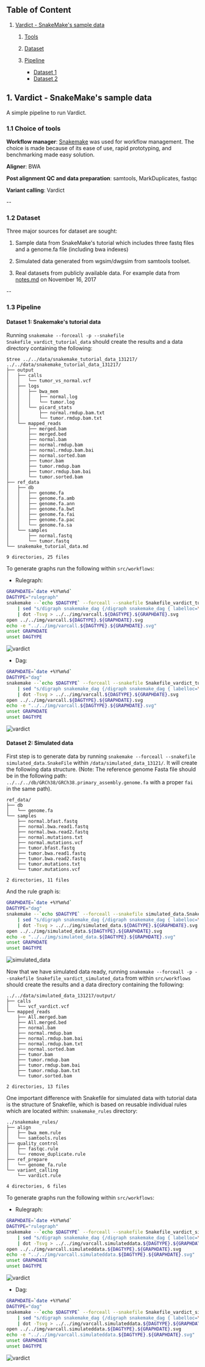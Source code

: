 ## Table of Content

1. [Vardict - SnakeMake's sample data](#1.Vardict)
	1. [Tools](#1.1.tools)

	2. [Dataset](#1.2.dataset)

	3. [Pipeline](#1.3.pipeline)
		* [Dataset 1](#1.3.1.SnakemakeData)
		* [Dataset 2](#1.3.2.SimulatedData)

## 1. Vardict - SnakeMake's sample data <a name="1.Vardict"></a>

A simple pipeline to run Vardict.

### 1.1 Choice of tools <a name="1.1.Tools"></a>

**Workflow manager**: [Snakemake](http://snakemake.readthedocs.io/en/stable/index.html) was used for workflow management. The choice is made because of its ease of use, rapid prototyping, and benchmarking made easy solution.

**Aligner**: BWA

**Post alignment QC and data preparation**: samtools, MarkDuplicates, fastqc

**Variant calling**: Vardict

--
### 1.2 Dataset <a name="1.2.dataset"></a>

Three major sources for dataset are sought:

1. Sample data from SnakeMake's tutorial which includes three fastq files and a genome.fa file (including bwa indexes)

2. Simulated data generated from wgsim/dwgsim from samtools toolset.

3. Real datasets from publicly available data. For example data from [notes.md](../../../notes/2017_November.md) on November 16, 2017

--
### 1.3 Pipeline <a name="1.3.pipeline"></a>

#### Dataset 1: Snakemake's tutorial data <a name="1.3.1.SnakemakeData"></a>

Running ```snakemake --forceall -p --snakefile Snakefile_vardict_tutorial_data``` should create the results and a data directory containing the following:

```
$tree ../../data/snakemake_tutorial_data_131217/
../../data/snakemake_tutorial_data_131217/
├── output
│   ├── calls
│   │   └── tumor_vs_normal.vcf
│   ├── logs
│   │   ├── bwa_mem
│   │   │   ├── normal.log
│   │   │   └── tumor.log
│   │   └── picard_stats
│   │       ├── normal.rmdup.bam.txt
│   │       └── tumor.rmdup.bam.txt
│   └── mapped_reads
│       ├── merged.bam
│       ├── merged.bed
│       ├── normal.bam
│       ├── normal.rmdup.bam
│       ├── normal.rmdup.bam.bai
│       ├── normal.sorted.bam
│       ├── tumor.bam
│       ├── tumor.rmdup.bam
│       ├── tumor.rmdup.bam.bai
│       └── tumor.sorted.bam
├── ref_data
│   ├── db
│   │   ├── genome.fa
│   │   ├── genome.fa.amb
│   │   ├── genome.fa.ann
│   │   ├── genome.fa.bwt
│   │   ├── genome.fa.fai
│   │   ├── genome.fa.pac
│   │   └── genome.fa.sa
│   └── samples
│       ├── normal.fastq
│       └── tumor.fastq
└── snakemake_tutorial_data.md

9 directories, 25 files
```

To generate graphs run the following within ```src/workflows```:

* Rulegraph:

```bash
GRAPHDATE=`date +%Y%m%d`
DAGTYPE="rulegraph"
snakemake --`echo $DAGTYPE` --forceall --snakefile Snakefile_vardict_tutorial_data \
	| sed "s/digraph snakemake_dag {/digraph snakemake_dag { labelloc=\"t\"\; label=\"${GRAPHDATE} ${DAGTYPE} for variant calling\"\;/g" \
	| dot -Tsvg > ../../img/varcall.${DAGTYPE}.${GRAPHDATE}.svg
open ../../img/varcall.${DAGTYPE}.${GRAPHDATE}.svg
echo -e "../../img/varcall.${DAGTYPE}.${GRAPHDATE}.svg"
unset GRAPHDATE
unset DAGTYPE
``` 
![vardict](../img/varcall.rulegraph.20171213.svg)

* Dag:

```bash
GRAPHDATE=`date +%Y%m%d`
DAGTYPE="dag"
snakemake --`echo $DAGTYPE` --forceall --snakefile Snakefile_vardict_tutorial_data \
	| sed "s/digraph snakemake_dag {/digraph snakemake_dag { labelloc=\"t\"\; label=\"Title: ${DAGTYPE} for variant calling\"\;/g" \
	| dot -Tsvg > ../../img/varcall.${DAGTYPE}.${GRAPHDATE}.svg
open ../../img/varcall.${DAGTYPE}.${GRAPHDATE}.svg
echo -e "../../img/varcall.${DAGTYPE}.${GRAPHDATE}.svg"
unset GRAPHDATE
unset DAGTYPE
``` 
![vardict](../img/varcall.dag.20171213.svg)

#### Dataset 2: Simulated data <a name="1.3.2.SimulatedData"></a>

First step is to generate data by running ```snakemake --forceall --snakefile simulated_data.SnakeFile``` within ```/data/simulated_data_13121/```. It will create the following data structure. (Note: The reference genome Fasta file should be in the following path: ```../../../db/GRCh38/GRCh38.primary_assembly.genome.fa``` with a proper ```fai``` in the same path).

```
ref_data/
├── db
│   └── genome.fa
└── samples
    ├── normal.bfast.fastq
    ├── normal.bwa.read1.fastq
    ├── normal.bwa.read2.fastq
    ├── normal.mutations.txt
    ├── normal.mutations.vcf
    ├── tumor.bfast.fastq
    ├── tumor.bwa.read1.fastq
    ├── tumor.bwa.read2.fastq
    ├── tumor.mutations.txt
    └── tumor.mutations.vcf

2 directories, 11 files
```

And the rule graph is:

```bash
GRAPHDATE=`date +%Y%m%d`
DAGTYPE="dag"
snakemake --`echo $DAGTYPE` --forceall --snakefile simulated_data.SnakeFile \
	| sed "s/digraph snakemake_dag {/digraph snakemake_dag { labelloc=\"t\"\; label=\"${GRAPHDATE} ${DAGTYPE} for simulated data\"\;/g" \
	| dot -Tsvg > ../../img/simulated_data.${DAGTYPE}.${GRAPHDATE}.svg
open ../../img/simulated_data.${DAGTYPE}.${GRAPHDATE}.svg
echo -e "../../img/simulated_data.${DAGTYPE}.${GRAPHDATE}.svg"
unset GRAPHDATE
unset DAGTYPE
```

![simulated_data](../img/simulated_data.dag.20171213.svg)

Now that we have simulated data ready, running ```snakemake --forceall -p --snakefile Snakefile_vardict_simulated_data``` from within ```src/workflows``` should create the results and a data directory containing the following:

```
../../data/simulated_data_131217/output/
├── calls
│   └── vcf_vardict.vcf
└── mapped_reads
    ├── All.merged.bam
    ├── All.merged.bed
    ├── normal.bam
    ├── normal.rmdup.bam
    ├── normal.rmdup.bam.bai
    ├── normal.rmdup.bam.txt
    ├── normal.sorted.bam
    ├── tumor.bam
    ├── tumor.rmdup.bam
    ├── tumor.rmdup.bam.bai
    ├── tumor.rmdup.bam.txt
    └── tumor.sorted.bam

2 directories, 13 files
```

One important difference with Snakefile for simulated data with tutorial data is the structure of Snakefile, which is based on reusable individual rules which are located within: ```snakemake_rules``` directory:

```
../snakemake_rules/
├── align
│   ├── bwa_mem.rule
│   └── samtools.rules
├── quality_control
│   ├── fastqc.rule
│   └── remove_duplicate.rule
├── ref_prepare
│   └── genome_fa.rule
└── variant_calling
    └── vardict.rule

4 directories, 6 files
```

To generate graphs run the following within ```src/workflows```:

* Rulegraph:

```bash
GRAPHDATE=`date +%Y%m%d`
DAGTYPE="rulegraph"
snakemake --`echo $DAGTYPE` --forceall --snakefile Snakefile_vardict_simulated_data \
	| sed "s/digraph snakemake_dag {/digraph snakemake_dag { labelloc=\"t\"\; label=\"${GRAPHDATE} ${DAGTYPE} for variant calling\"\;/g" \
	| dot -Tsvg > ../../img/varcall.simulateddata.${DAGTYPE}.${GRAPHDATE}.svg
open ../../img/varcall.simulateddata.${DAGTYPE}.${GRAPHDATE}.svg
echo -e "../../img/varcall.simulateddata.${DAGTYPE}.${GRAPHDATE}.svg"
unset GRAPHDATE
unset DAGTYPE
``` 
![vardict](../img/varcall.simulateddata.rulegraph.20171213.svg)

* Dag:

```bash
GRAPHDATE=`date +%Y%m%d`
DAGTYPE="dag"
snakemake --`echo $DAGTYPE` --forceall --snakefile Snakefile_vardict_simulated_data \
	| sed "s/digraph snakemake_dag {/digraph snakemake_dag { labelloc=\"t\"\; label=\"Title: ${DAGTYPE} for variant calling\"\;/g" \
	| dot -Tsvg > ../../img/varcall.simulateddata.${DAGTYPE}.${GRAPHDATE}.svg
open ../../img/varcall.simulateddata.${DAGTYPE}.${GRAPHDATE}.svg
echo -e "../../img/varcall.simulateddata.${DAGTYPE}.${GRAPHDATE}.svg"
unset GRAPHDATE
unset DAGTYPE
``` 
![vardict](../img/varcall.simulateddata.dag.20171213.svg)

